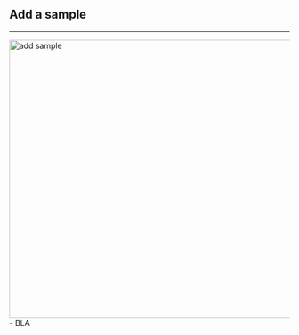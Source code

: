 ## Add a sample
----------------------------
<img src="../images for markdown/gif_guides/DataAnalysis/addSample.mov" alt="add sample" width='800' height='500'/>
- BLA
